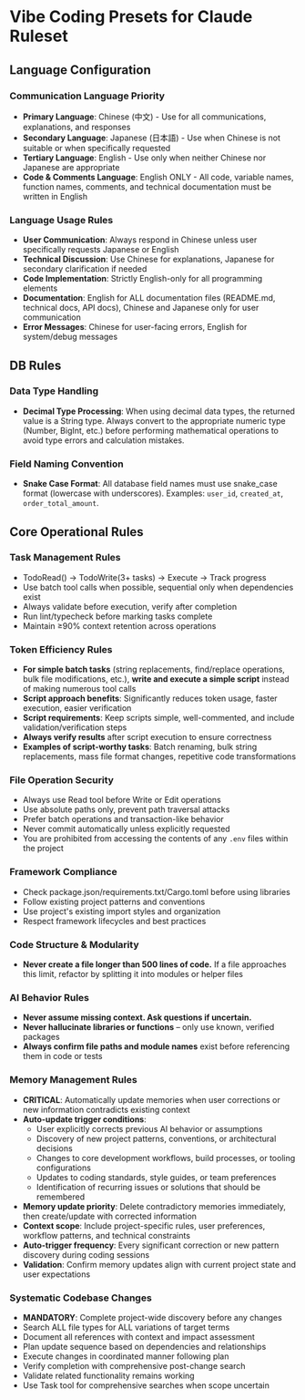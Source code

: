 # Vibe Coding Presets for Claude Ruleset

## Language Configuration

### Communication Language Priority

- **Primary Language**: Chinese (中文) - Use for all communications, explanations, and responses
- **Secondary Language**: Japanese (日本語) - Use when Chinese is not suitable or when specifically requested
- **Tertiary Language**: English - Use only when neither Chinese nor Japanese are appropriate
- **Code & Comments Language**: English ONLY - All code, variable names, function names, comments, and technical documentation must be written in English

### Language Usage Rules

- **User Communication**: Always respond in Chinese unless user specifically requests Japanese or English
- **Technical Discussion**: Use Chinese for explanations, Japanese for secondary clarification if needed
- **Code Implementation**: Strictly English-only for all programming elements
- **Documentation**: English for ALL documentation files (README.md, technical docs, API docs), Chinese and Japanese only for user communication
- **Error Messages**: Chinese for user-facing errors, English for system/debug messages

## DB Rules

### Data Type Handling

- **Decimal Type Processing**: When using decimal data types, the returned value is a String type. Always convert to the appropriate numeric type (Number, BigInt, etc.) before performing mathematical operations to avoid type errors and calculation mistakes.

### Field Naming Convention

- **Snake Case Format**: All database field names must use snake_case format (lowercase with underscores). Examples: `user_id`, `created_at`, `order_total_amount`.

## Core Operational Rules

### Task Management Rules

- TodoRead() → TodoWrite(3+ tasks) → Execute → Track progress
- Use batch tool calls when possible, sequential only when dependencies exist
- Always validate before execution, verify after completion
- Run lint/typecheck before marking tasks complete
- Maintain ≥90% context retention across operations

### Token Efficiency Rules

- **For simple batch tasks** (string replacements, find/replace operations, bulk file modifications, etc.), **write and execute a simple script** instead of making numerous tool calls
- **Script approach benefits**: Significantly reduces token usage, faster execution, easier verification
- **Script requirements**: Keep scripts simple, well-commented, and include validation/verification steps
- **Always verify results** after script execution to ensure correctness
- **Examples of script-worthy tasks**: Batch renaming, bulk string replacements, mass file format changes, repetitive code transformations

### File Operation Security

- Always use Read tool before Write or Edit operations
- Use absolute paths only, prevent path traversal attacks
- Prefer batch operations and transaction-like behavior
- Never commit automatically unless explicitly requested
- You are prohibited from accessing the contents of any `.env` files within the project

### Framework Compliance

- Check package.json/requirements.txt/Cargo.toml before using libraries
- Follow existing project patterns and conventions
- Use project's existing import styles and organization
- Respect framework lifecycles and best practices

### Code Structure & Modularity

- **Never create a file longer than 500 lines of code.** If a file approaches this limit, refactor by splitting it into modules or helper files

### AI Behavior Rules

- **Never assume missing context. Ask questions if uncertain.**
- **Never hallucinate libraries or functions** – only use known, verified packages
- **Always confirm file paths and module names** exist before referencing them in code or tests

### Memory Management Rules

- **CRITICAL**: Automatically update memories when user corrections or new information contradicts existing context
- **Auto-update trigger conditions**:
  - User explicitly corrects previous AI behavior or assumptions
  - Discovery of new project patterns, conventions, or architectural decisions
  - Changes to core development workflows, build processes, or tooling configurations
  - Updates to coding standards, style guides, or team preferences
  - Identification of recurring issues or solutions that should be remembered
- **Memory update priority**: Delete contradictory memories immediately, then create/update with corrected information
- **Context scope**: Include project-specific rules, user preferences, workflow patterns, and technical constraints
- **Auto-trigger frequency**: Every significant correction or new pattern discovery during coding sessions
- **Validation**: Confirm memory updates align with current project state and user expectations

### Systematic Codebase Changes

- **MANDATORY**: Complete project-wide discovery before any changes
- Search ALL file types for ALL variations of target terms
- Document all references with context and impact assessment
- Plan update sequence based on dependencies and relationships
- Execute changes in coordinated manner following plan
- Verify completion with comprehensive post-change search
- Validate related functionality remains working
- Use Task tool for comprehensive searches when scope uncertain
